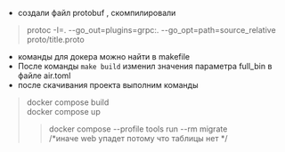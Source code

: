 - создали файл protobuf , скомпилировали
> protoc -I=. --go_out=plugins=grpc:. --go_opt=path=source_relative proto/title.proto
- команды для докера можно найти в makefile
- После команды `make build` изменил значения параметра full_bin в файле air.toml 
- после скачивания проекта выполним команды 
> docker compose build  
> docker compose up  
>> docker compose --profile tools run --rm migrate    
>> /*иначе web упадет потому что таблицы нет */  

